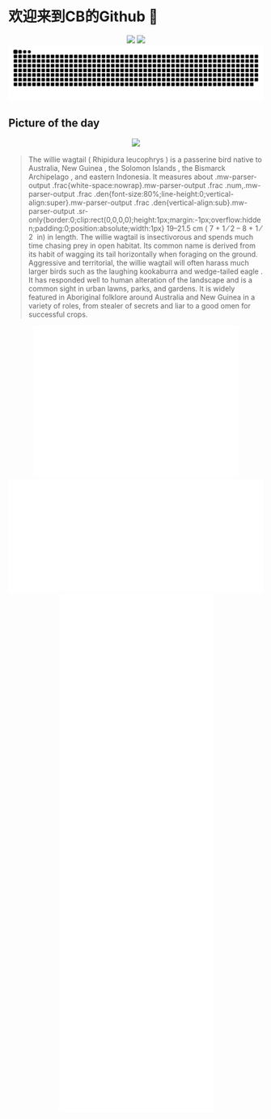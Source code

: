
# 欢迎来到CB的Github 👋

<div align="center">
  <img height="137px" src="https://github-readme-stats.vercel.app/api?username=SuperCB&show_icons=true&theme=radical" />
  <img height="137px" src="https://github-readme-stats.vercel.app/api/top-langs/?username=SuperCB&hide_title=true&hide_border=true&layout=compact&langs_count=6&text_color=000&icon_color=fff" />
</div>


<div align="center">
    <img src="./contribution-snake/github-contribution-grid-snake.svg" />
</div>



## Picture of the day
<div align="center">
  <img width=400px src="https://upload.wikimedia.org/wikipedia/commons/thumb/6/6f/Rhipidura_leucophrys_-_Glen_Davis.jpg/675px-Rhipidura_leucophrys_-_Glen_Davis.jpg" />
</div>

>The  willie wagtail   ( Rhipidura leucophrys ) is a  passerine  bird native to Australia,  New Guinea , the  Solomon Islands , the  Bismarck Archipelago , and eastern Indonesia.  It measures about  .mw-parser-output .frac{white-space:nowrap}.mw-parser-output .frac .num,.mw-parser-output .frac .den{font-size:80%;line-height:0;vertical-align:super}.mw-parser-output .frac .den{vertical-align:sub}.mw-parser-output .sr-only{border:0;clip:rect(0,0,0,0);height:1px;margin:-1px;overflow:hidden;padding:0;position:absolute;width:1px} 19–21.5 cm ( 7 + 1 ⁄ 2 – 8 + 1 ⁄ 2  in) in length. The willie wagtail is  insectivorous  and spends much time chasing prey in open habitat. Its common name is derived from its habit of wagging its tail horizontally when foraging on the ground. Aggressive and territorial, the willie wagtail will often harass much larger birds such as the  laughing kookaburra  and  wedge-tailed eagle . It has responded well to human alteration of the landscape and is a common sight in urban lawns, parks, and gardens. It is widely featured in  Aboriginal  folklore around Australia and New Guinea in a variety of roles, from stealer of secrets and liar to a good omen for successful crops.



<div align="center">
  <img height="300px" src="base_metrics.svg" />
  <img  src="metrics.plugin.calendar.full.svg" />
</div>


<div align="center">
  <img  src="plugin_metrics.svg" /> 
</div>
